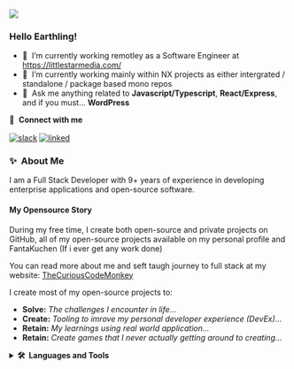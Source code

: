 
<img align="center" src="https://i.ibb.co/0J4BjWy/68747470733a2f2f692e6962622e636f2f7743474d4266382f6865616465722e706e67.png"/>

### Hello Earthling!


- 🔭 &nbsp;I’m currently working remotley as a Software Engineer at https://littlestarmedia.com/
- 🌱 &nbsp;I’m currently working mainly within NX projects as either intergrated / standalone / package based mono repos 
- 💬 &nbsp;Ask me anything related to **Javascript/Typescript**, **React/Express**, and if you must... **WordPress**

🔗 &nbsp;**Connect with me**
<p align="left">
<a href="#" target="blank"><img align="center" src="https://static-00.iconduck.com/assets.00/slack-icon-512x511-58qp4fp3.png" alt="slack" height="40" width="40" /></a>
<a href="'" target="blank"><img align="center" src="https://cdn-icons-png.flaticon.com/256/174/174857.png" alt="linked" height="40" width="40" /></a>


### ✨&nbsp; About Me

I am a Full Stack Developer with 9+ years of experience in developing enterprise applications and open-source software.

#### My Opensource Story
During my free time, I create both open-source and private projects on GitHub, all of my open-source projects available on my personal profile and FantaKuchen (If i ever get any work done)

You can read more about me and seft taugh journey to full stack at my website: [TheCuriousCodeMonkey](https://jameshusband.github.io/TheCuriousCodeMonkey/)

I create most of my open-source projects to:
- **Solve:** *The challenges I encounter in life...*
- **Create:** *Tooling to imrove my personal developer experience (DevEx)...*
- **Retain:** *My learnings using real world application...*
- **Retain:** *Create games that I never actually getting around to creating...*

 
<details>
  <summary><b>🛠️&nbsp;&nbsp;Languages&nbsp;and&nbsp;Tools</b></summary>
  <br/>

<p align="left">
  <a href="https://angular.io" target="_blank"><img src="https://raw.githubusercontent.com/devicons/devicon/master/icons/amazonwebservices/amazonwebservices-original-wordmark.svg" alt="aws" width="40" height="40"/></a>
  <a href="https://www.gnu.org/software/bash/" target="_blank"><img src="https://www.vectorlogo.zone/logos/gnu_bash/gnu_bash-icon.svg" alt="bash" width="40" height="40"/></a>
  <a href="https://getbootstrap.com" target="_blank"><img src="https://raw.githubusercontent.com/devicons/devicon/master/icons/bootstrap/bootstrap-plain-wordmark.svg" alt="bootstrap" width="40" height="40"/></a>
  <a href="https://circleci.com" target="_blank"><img src="https://www.vectorlogo.zone/logos/circleci/circleci-icon.svg" alt="circleci" width="40" height="40"/></a>
  <a href="https://www.w3schools.com/css/" target="_blank"><img src="https://raw.githubusercontent.com/devicons/devicon/master/icons/css3/css3-original-wordmark.svg" alt="css3" width="40" height="40"/></a>
  <a href="https://www.cypress.io" target="_blank"><img src="https://raw.githubusercontent.com/simple-icons/simple-icons/6e46ec1fc23b60c8fd0d2f2ff46db82e16dbd75f/icons/cypress.svg" alt="cypress" width="40" height="40"/></a>
  <a href="https://www.docker.com/" target="_blank"><img src="https://raw.githubusercontent.com/devicons/devicon/master/icons/docker/docker-original-wordmark.svg" alt="docker" width="40" height="40"/></a>
  <a href="https://expressjs.com" target="_blank"><img src="https://raw.githubusercontent.com/devicons/devicon/master/icons/express/express-original-wordmark.svg" alt="express" width="40" height="40"/></a>
  <a href="https://www.w3.org/html/" target="_blank"><img src="https://raw.githubusercontent.com/devicons/devicon/master/icons/html5/html5-original-wordmark.svg" alt="html5" width="40" height="40"/></a>
  <a href="https://developer.mozilla.org/en-US/docs/Web/JavaScript" target="_blank"><img src="https://raw.githubusercontent.com/devicons/devicon/master/icons/javascript/javascript-original.svg" alt="javascript" width="40" height="40"/></a>
  <a href="https://jestjs.io" target="_blank"><img src="https://www.vectorlogo.zone/logos/jestjsio/jestjsio-icon.svg" alt="jest" width="40" height="40"/></a>
  <a href="https://kubernetes.io" target="_blank"><img src="https://www.vectorlogo.zone/logos/kubernetes/kubernetes-icon.svg" alt="kubernetes" width="40" height="40"/></a>
  <a href="https://www.linux.org/" target="_blank"><img src="https://raw.githubusercontent.com/devicons/devicon/master/icons/linux/linux-original.svg" alt="linux" width="40" height="40"/></a>
  <a href="https://www.mongodb.com/" target="_blank"><img src="https://raw.githubusercontent.com/devicons/devicon/master/icons/mongodb/mongodb-original-wordmark.svg" alt="mongodb" width="40" height="40"/></a>
  <a href="https://www.mysql.com/" target="_blank"><img src="https://raw.githubusercontent.com/devicons/devicon/master/icons/mysql/mysql-original-wordmark.svg" alt="mysql" width="40" height="40"/></a>
  <a href="https://www.nginx.com" target="_blank"><img src="https://raw.githubusercontent.com/devicons/devicon/master/icons/nginx/nginx-original.svg" alt="nginx" width="40" height="40"/></a>
  <a href="https://nodejs.org" target="_blank"><img src="https://raw.githubusercontent.com/devicons/devicon/master/icons/nodejs/nodejs-original-wordmark.svg" alt="nodejs" width="40" height="40"/></a>
  </p>


</details>


